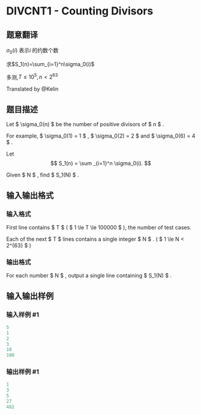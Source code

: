 # DIVCNT1 - Counting Divisors

## 题意翻译

$\sigma_0(i)$ 表示$i$ 的约数个数

求$S_1(n)=\sum_{i=1}^n\sigma_0(i)$

多测,$T\le10^5,n\lt2^{63}$

Translated by @Kelin

## 题目描述

Let $ \sigma_0(n) $ be the number of positive divisors of $ n $ .

For example, $ \sigma_0(1) = 1 $ , $ \sigma_0(2) = 2 $ and $ \sigma_0(6) = 4 $ .

Let $$ S_1(n) = \sum _{i=1}^n \sigma_0(i). $$

Given $ N $ , find $ S_1(N) $ .

## 输入输出格式

### 输入格式

First line contains $ T $ ( $ 1 \le T \le 100000 $ ), the number of test cases.

Each of the next $ T $ lines contains a single integer $ N $ . ( $ 1 \le N < 2^{63} $ )

### 输出格式

For each number $ N $ , output a single line containing $ S_1(N) $ .

## 输入输出样例

### 输入样例 #1

```cpp
5
1
2
3
10
100
```


### 输出样例 #1

```cpp
1
3
5
27
482
```


